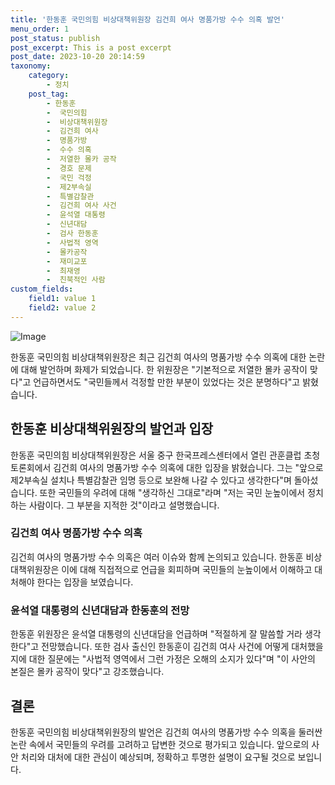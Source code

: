 ```yaml
---
title: '한동훈 국민의힘 비상대책위원장 김건희 여사 명품가방 수수 의혹 발언'
menu_order: 1
post_status: publish
post_excerpt: This is a post excerpt
post_date: 2023-10-20 20:14:59
taxonomy:
    category:
        - 정치
    post_tag:
        - 한동훈
        -  국민의힘
        -  비상대책위원장
        -  김건희 여사
        -  명품가방
        -  수수 의혹
        -  저열한 몰카 공작
        -  경호 문제
        -  국민 걱정
        -  제2부속실
        -  특별감찰관
        -  김건희 여사 사건
        -  윤석열 대통령
        -  신년대담
        -  검사 한동훈
        -  사법적 영역
        -  몰카공작
        -  재미교포
        -  최재영
        -  친북적인 사람
custom_fields:
    field1: value 1
    field2: value 2
---
```


![Image](https://imgnews.pstatic.net/image/437/2024/02/07/0000378683_001_20240207120403559.jpg?type=w647)


한동훈 국민의힘 비상대책위원장은 최근 김건희 여사의 명품가방 수수 의혹에 대한 논란에 대해 발언하며 화제가 되었습니다. 한 위원장은 "기본적으로 저열한 몰카 공작이 맞다"고 언급하면서도 "국민들께서 걱정할 만한 부분이 있었다는 것은 분명하다"고 밝혔습니다.

## 한동훈 비상대책위원장의 발언과 입장
한동훈 국민의힘 비상대책위원장은 서울 중구 한국프레스센터에서 열린 관훈클럽 초청 토론회에서 김건희 여사의 명품가방 수수 의혹에 대한 입장을 밝혔습니다. 그는 "앞으로 제2부속실 설치나 특별감찰관 임명 등으로 보완해 나갈 수 있다고 생각한다"며 돌아섰습니다. 또한 국민들의 우려에 대해 "생각하신 그대로"라며 "저는 국민 눈높이에서 정치하는 사람이다. 그 부분을 지적한 것"이라고 설명했습니다.

### 김건희 여사 명품가방 수수 의혹
김건희 여사의 명품가방 수수 의혹은 여러 이슈와 함께 논의되고 있습니다. 한동훈 비상대책위원장은 이에 대해 직접적으로 언급을 회피하며 국민들의 눈높이에서 이해하고 대처해야 한다는 입장을 보였습니다. 

### 윤석열 대통령의 신년대담과 한동훈의 전망
한동훈 위원장은 윤석열 대통령의 신년대담을 언급하며 "적절하게 잘 말씀할 거라 생각한다"고 전망했습니다. 또한 검사 출신인 한동훈이 김건희 여사 사건에 어떻게 대처했을지에 대한 질문에는 "사법적 영역에서 그런 가정은 오해의 소지가 있다"며 "이 사안의 본질은 몰카 공작이 맞다"고 강조했습니다.

## 결론
한동훈 국민의힘 비상대책위원장의 발언은 김건희 여사의 명품가방 수수 의혹을 둘러싼 논란 속에서 국민들의 우려를 고려하고 답변한 것으로 평가되고 있습니다. 앞으로의 사안 처리와 대처에 대한 관심이 예상되며, 정확하고 투명한 설명이 요구될 것으로 보입니다.
